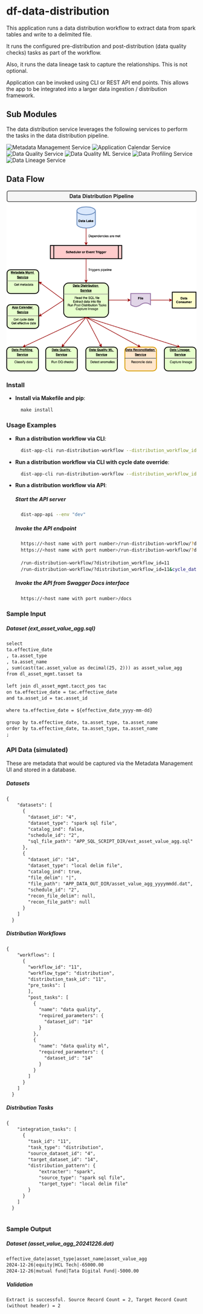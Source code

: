 # df-data-distribution

This application runs a data distribution workflow to extract data from spark tables and write to a delimited file. 

It runs the configured pre-distribution and post-distribution (data quality checks) tasks as part of the workflow.

Also, it runs the data lineage task to capture the relationships. This is not optional.

Application can be invoked using CLI or REST API end points. This allows the app to be integrated into a larger data ingestion / distribution framework.

## Sub Modules
The data distribution service leverages the following services to perform the tasks in the data distribution pipeline.

![Metadata Management Service](https://github.com/dexplorer/df-metadata)
![Application Calendar Service](https://github.com/dexplorer/df-app-calendar)
![Data Quality Service](https://github.com/dexplorer/df-data-quality)
![Data Quality ML Service](https://github.com/dexplorer/df-data-quality-ml)
![Data Profiling Service](https://github.com/dexplorer/df-data-profile)
![Data Lineage Service](https://github.com/dexplorer/df-data-lineage)

## Data Flow

![Data Distribution Pipeline](docs/df-data-distribution.png?raw=true "Data Distribution Pipeline")

### Install

- **Install via Makefile and pip**:
  ```
    make install
  ```

### Usage Examples

- **Run a distribution workflow via CLI**:
  ```sh
    dist-app-cli run-distribution-workflow --distribution_workflow_id "11" --env "dev"
  ```

- **Run a distribution workflow via CLI with cycle date override**:
  ```sh
    dist-app-cli run-distribution-workflow --distribution_workflow_id "11" --env "dev" --cycle_date "2024-12-24"
  ```

- **Run a distribution workflow via API**:
  ##### Start the API server
  ```sh
    dist-app-api --env "dev"
  ```
  ##### Invoke the API endpoint
  ```sh
    https://<host name with port number>/run-distribution-workflow/?distribution_workflow_id=<value>
    https://<host name with port number>/run-distribution-workflow/?distribution_workflow_id=<value>&cycle_date=<value>

    /run-distribution-workflow/?distribution_workflow_id=11
    /run-distribution-workflow/?distribution_workflow_id=11&cycle_date=2024-12-26
  ```
  ##### Invoke the API from Swagger Docs interface
  ```sh
    https://<host name with port number>/docs
  ```

### Sample Input

  ##### Dataset (ext_asset_value_agg.sql)
```
select 
ta.effective_date 
, ta.asset_type 
, ta.asset_name 
, sum(cast(tac.asset_value as decimal(25, 2))) as asset_value_agg 
from dl_asset_mgmt.tasset ta 

left join dl_asset_mgmt.tacct_pos tac 
on ta.effective_date = tac.effective_date 
and ta.asset_id = tac.asset_id 

where ta.effective_date = ${effective_date_yyyy-mm-dd}

group by ta.effective_date, ta.asset_type, ta.asset_name 
order by ta.effective_date, ta.asset_type, ta.asset_name
;

```

### API Data (simulated)
These are metadata that would be captured via the Metadata Management UI and stored in a database.

  ##### Datasets 
```
{
    "datasets": [
      {
        "dataset_id": "4",
        "dataset_type": "spark sql file",
        "catalog_ind": false,
        "schedule_id": "2",
        "sql_file_path": "APP_SQL_SCRIPT_DIR/ext_asset_value_agg.sql"
      },
      {
        "dataset_id": "14",
        "dataset_type": "local delim file",
        "catalog_ind": true,
        "file_delim": "|",
        "file_path": "APP_DATA_OUT_DIR/asset_value_agg_yyyymmdd.dat",
        "schedule_id": "2",
        "recon_file_delim": null,
        "recon_file_path": null
      }
    ]
  }

```

  ##### Distribution Workflows 
```
{
    "workflows": [
      {
        "workflow_id": "11",
        "workflow_type": "distribution", 
        "distribution_task_id": "11",
        "pre_tasks": [
        ],
        "post_tasks": [
          {
            "name": "data quality",
            "required_parameters": {
              "dataset_id": "14"
            }
          },
          {
            "name": "data quality ml",
            "required_parameters": {
              "dataset_id": "14"
            }
          }
        ]
      }
    ]
  }

```

  ##### Distribution Tasks 
```
{
    "integration_tasks": [
      {
        "task_id": "11",
        "task_type": "distribution",
        "source_dataset_id": "4",
        "target_dataset_id": "14",
        "distribution_pattern": {
            "extracter": "spark",
            "source_type": "spark sql file", 
            "target_type": "local delim file" 
        } 
      }  
    ]
  }
  
```

### Sample Output 

  ##### Dataset (asset_value_agg_20241226.dat)
```
effective_date|asset_type|asset_name|asset_value_agg
2024-12-26|equity|HCL Tech|-65000.00
2024-12-26|mutual fund|Tata Digital Fund|-5000.00

```

  ##### Validation 
```
Extract is successful. Source Record Count = 2, Target Record Count (without header) = 2

```
